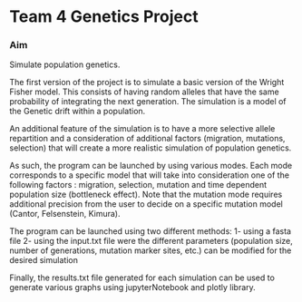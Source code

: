 # Team 4 Genetics Project

### Aim
Simulate population genetics.

The first version of the project is to simulate a basic version of the
Wright Fisher model. This consists of having random alleles that have the same
probability of integrating the next generation. The simulation is a model of the
Genetic drift within a population.

An additional feature of the simulation is to have a more selective allele repartition
and a consideration of additional factors (migration, mutations, selection) that
will create a more realistic simulation of population genetics.

As such, the program can be launched by using various modes. Each mode corresponds to a
specific model that will take into consideration one of the following factors :
migration, selection, mutation and time dependent population size (bottleneck
effect). Note that the mutation mode requires additional precision from the user
to decide on a specific mutation model (Cantor, Felsenstein, Kimura).

The program can be launched using two different methods:
  1- using a fasta file
  2- using the input.txt file were the different parameters (population size,
    number of generations, mutation marker sites, etc.) can be modified for the
    desired simulation

Finally, the results.txt file generated for each simulation can be used to generate
various graphs using jupyterNotebook and plotly library.
